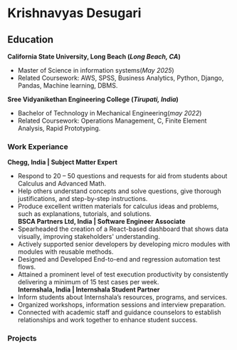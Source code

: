 # Krishnavyas Desugari

## Education

**California State University, Long Beach  (_Long Beach, CA_)**                                  
- Master of Science in information systems(_May 2025_)
- Related Coursework:  AWS, SPSS, Business Analytics, Python, Django, Pandas, Machine learning, DBMS.


**Sree Vidyanikethan Engineering College (_Tirupati, India_)**                                                                                 
- Bachelor of Technology in Mechanical Engineering(_may 2022_)                                                                                               
- Related Coursework: Operations Management, C, Finite Element Analysis, Rapid Prototyping.

### Work Experiance
**Chegg, India | Subject Matter Expert**                                                                   
- Respond to 20 – 50 questions and requests for aid from students about Calculus and Advanced Math. 
- Help others understand concepts and solve questions, give thorough justifications, and step-by-step instructions. 
- Produce excellent written materials for calculus ideas and problems, such as explanations, tutorials, and solutions.  
**BSCA Partners Ltd, India | Software Engineer Associate**                                                                  
- Spearheaded the creation of a React-based dashboard that shows data visually, improving stakeholders' understanding. 
- Actively supported senior developers by developing micro modules with modules with reusable methods.  
- Designed and Developed End-to-end and regression automation test flows.  
- Attained a prominent level of test execution productivity by consistently delivering a minimum of 15 test cases per week.  
**Internshala, India | Internshala Student Partner**                             
- Inform students about Internshala’s resources, programs, and services. 
- Organized workshops, information sessions and interview preparation. 
- Connected with academic staff and guidance counselors to establish relationships and work together to enhance student success.

### Projects
